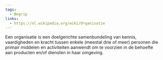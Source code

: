 ```yaml
---
tags:
  - Begrip
links:
  - https://nl.wikipedia.org/wiki/Organisatie
---
```

Een organisatie is een doelgerichte samenbundeling van kennis, vaardigheden en kracht tussen enkele (meestal drie of meer) personen die primair middelen en activiteiten aanwendt om te voorzien in de behoefte aan producten en/of diensten in haar omgeving.